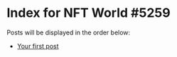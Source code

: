 # Index for NFT World #5259
Posts will be displayed in the order below:

- [Your first post](./001-first.md)

